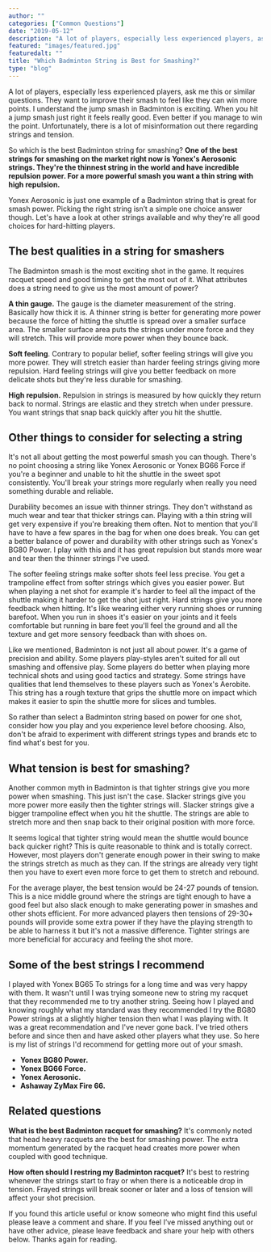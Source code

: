 ```yaml
---
author: ""
categories: ["Common Questions"]
date: "2019-05-12"
description: "A lot of players, especially less experienced players, ask me this or similar questions. They want to improve their smash to feel like they can win more points. I understand the jump smash in Badminton is exciting. When you hit a jump smash just right it feels really good. Even better if you manage to win the point. Unfortunately, there is a lot of misinformation out there regarding strings and tension. So which is the best Badminton string for smashing?"
featured: "images/featured.jpg"
featuredalt: ""
title: "Which Badminton String is Best for Smashing?"
type: "blog"
---
```


A lot of players, especially less experienced players, ask me this or similar questions. They want to improve their smash to feel like they can win more points. I understand the jump smash in Badminton is exciting. When you hit a jump smash just right it feels really good. Even better if you manage to win the point. Unfortunately, there is a lot of misinformation out there regarding strings and tension.

So which is the best Badminton string for smashing? **One of the best strings for smashing on the market right now is Yonex's Aerosonic strings. They're the thinnest string in the world and have incredible repulsion power. For a more powerful smash you want a thin string with high repulsion.**

Yonex Aerosonic is just one example of a Badminton string that is great for smash power. Picking the right string isn’t a simple one choice answer though. Let's have a look at other strings available and why they're all good choices for hard-hitting players.

## The best qualities in a string for smashers

The Badminton smash is the most exciting shot in the game. It requires racquet speed and good timing to get the most out of it. What attributes does a string need to give us the most amount of power?

**A thin gauge.** The gauge is the diameter measurement of the string. Basically how thick it is. A thinner string is better for generating more power because the force of hitting the shuttle is spread over a smaller surface area. The smaller surface area puts the strings under more force and they will stretch. This will provide more power when they bounce back.

**Soft feeling**. Contrary to popular belief, softer feeling strings will give you more power. They will stretch easier than harder feeling strings giving more repulsion. Hard feeling strings will give you better feedback on more delicate shots but they're less durable for smashing.

**High repulsion.** Repulsion in strings is measured by how quickly they return back to normal. Strings are elastic and they stretch when under pressure. You want strings that snap back quickly after you hit the shuttle.

## Other things to consider for selecting a string

It's not all about getting the most powerful smash you can though. There's no point choosing a string like Yonex Aerosonic or Yonex BG66 Force if you're a beginner and unable to hit the shuttle in the sweet spot consistently. You'll break your strings more regularly when really you need something durable and reliable.

Durability becomes an issue with thinner strings. They don't withstand as much wear and tear that thicker strings can. Playing with a thin string will get very expensive if you're breaking them often. Not to mention that you'll have to have a few spares in the bag for when one does break. You can get a better balance of power and durability with other strings such as Yonex's BG80 Power. I play with this and it has great repulsion but stands more wear and tear then the thinner strings I've used.

The softer feeling strings make softer shots feel less precise. You get a trampoline effect from softer strings which gives you easier power. But when playing a net shot for example it's harder to feel all the impact of the shuttle making it harder to get the shot just right. Hard strings give you more feedback when hitting. It's like wearing either very running shoes or running barefoot. When you run in shoes it's easier on your joints and it feels comfortable but running in bare feet you'll feel the ground and all the texture and get more sensory feedback than with shoes on.

Like we mentioned, Badminton is not just all about power. It's a game of precision and ability. Some players play-styles aren't suited for all out smashing and offensive play. Some players do better when playing more technical shots and using good tactics and strategy. Some strings have qualities that lend themselves to these players such as Yonex's Aerobite. This string has a rough texture that grips the shuttle more on impact which makes it easier to spin the shuttle more for slices and tumbles.

So rather than select a Badminton string based on power for one shot, consider how you play and you experience level before choosing. Also, don't be afraid to experiment with different strings types and brands etc to find what's best for you.

## What tension is best for smashing?

Another common myth in Badminton is that tighter strings give you more power when smashing. This just isn't the case. Slacker strings give you more power more easily then the tighter strings will. Slacker strings give a bigger trampoline effect when you hit the shuttle. The strings are able to stretch more and then snap back to their original position with more force.

It seems logical that tighter string would mean the shuttle would bounce back quicker right? This is quite reasonable to think and is totally correct. However, most players don't generate enough power in their swing to make the strings stretch as much as they can. If the strings are already very tight then you have to exert even more force to get them to stretch and rebound.

For the average player, the best tension would be 24-27 pounds of tension. This is a nice middle ground where the strings are tight enough to have a good feel but also slack enough to make generating power in smashes and other shots efficient. For more advanced players then tensions of 29-30+ pounds will provide some extra power if they have the playing strength to be able to harness it but it's not a massive difference. Tighter strings are more beneficial for accuracy and feeling the shot more.

## Some of the best strings I recommend

I played with Yonex BG65 To strings for a long time and was very happy with them. It wasn't until I was trying someone new to string my racquet that they recommended me to try another string. Seeing how I played and knowing roughly what my standard was they recommended I try the BG80 Power strings at a slightly higher tension then what I was playing with. It was a great recommendation and I've never gone back. I've tried others before and since then and have asked other players what they use. So here is my list of strings I'd recommend for getting more out of your smash.

* **Yonex BG80 Power.**
* **Yonex BG66 Force.**
* **Yonex Aerosonic.**
* **Ashaway ZyMax Fire 66.**

## Related questions

**What is the best Badminton racquet for smashing?** It's commonly noted that head heavy racquets are the best for smashing power. The extra momentum generated by the racquet head creates more power when coupled with good technique.

**How often should I restring my Badminton racquet?** It's best to restring whenever the strings start to fray or when there is a noticeable drop in tension. Frayed strings will break sooner or later and a loss of tension will affect your shot precision.

If you found this article useful or know someone who might find this useful please leave a comment and share. If you feel I’ve missed anything out or have other advice, please leave feedback and share your help with others below. Thanks again for reading.
